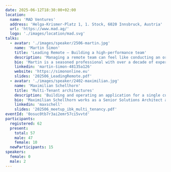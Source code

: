 ```yaml
---
date: 2025-06-12T18:30:00+02:00
location:
  name: 'MAD Ventures'
  address: 'Helga-Krismer-Platz 1, 1. Stock, 6020 Innsbruck, Austria'
  url: 'https://www.mad.ag/'
  logo: './images/location/mad.svg'
talks:
  - avatar: './images/speaker/2506-martin.jpg'
    name: 'Martin Šimon'
    title: 'Leading Remote – Building a high-performance team'
    description: 'Managing a remote team can feel like conducting an orchestra over Microsoft Teams, but it doesn’t have to be chaotic. This talk explores the art of remote leadership, addressing challenges like communication and maintaining motivation, and offering strategies to keep teams connected. With real-world insights and practical tips, you’ll learn how to foster a strong team culture, even from afar. Whether you’re new to remote management or a seasoned pro, you’ll gain actionable advice to turn your team into a well-oiled machine.'
    bio: 'Martin is a seasoned professional with over a decade of experience in the Java ecosystem. He holds a Master’s degree in Applied Informatics from Faculty of Informatics and Statistics on the University of Economics, Prague and has worked in diverse teams across the Czech Republic, Germany, and Austria. Martin began his career in 2012, honing his skills in Java development and architecture design. For the past three years, he has been a Team Lead at onpier GmbH, where he manages a fully remote team and oversees the architecture and development of platform microservices.'
    linkedin: 'martin-šimon-48135a126'
    website: 'https://simononline.eu'
    slides: '202506_LeadingRemote.pdf'
  - avatar: './images/speaker/2402-maximilian.jpg'
    name: 'Maximilian Schellhorn'
    title: 'Multi-Tenant architectures'
    description: 'Building and operating an application for a single customer is relatively easy. But how do you handle thousands of them? In this talk we’ll discuss the fundamentals of multi-tenant Software-as-a-Service (SaaS) architectures. We’ll explore tenant identity, isolation models and how to securely share infrastucture components such as databases or message queues between them. Lastly, we‘ll discuss advanced techniques such as shuffle-sharding and cell-based architectures to improve resiliency.'
    bio: 'Maximilian Schellhorn works as a Senior Solutions Architect at Amazon Web Services. He supports companies with designing well-architected applications and running them in the cloud. Before that he worked for more than 10 years as a Software Engineer & Architect on distributed system design and monolith-to-microservice transformations. His recent work focuses on Serverless (Java), SaaS and Event Driven Architectures.'
    linkedin: 'maxschell'
    slides: '202506_meetup_ibk_multi_tenancy.pdf'
eventId: '0osuc0tb7r3ai2emr57ci5vvtd'
participants:
  registered: 62
  present:
    total: 57
    male: 47
    female: 10
  newParticipants: 15
speakers:
  female: 0
  male: 2
---
```

